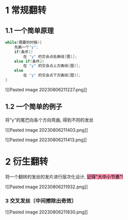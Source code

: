 # 1 常规翻转

## 1.1 一个简单原理

```c++
while(需要的时候){
	先画一个"y";
	if(条件1)
		在 "y" 的交会点处画线[图1];
	else if(条件2)
		在 "y" 的交会点上方画线[图2];
	else
		在 "y" 的交会点下方画线[图3];
}
```

![[Pasted image 20230806211227.png]]

## 1.2 一个简单的例子

将"y"的尾巴向各个方向弯曲, 得到不同的发丝

![[Pasted image 20230806211403.png]]

![[Pasted image 20230806211413.png]]

# 2 衍生翻转

将一个翻转的发丝的发片进行层次化设计, <mark style="background: #FF5582A6;">记得"大中小节奏"!</mark>

![[Pasted image 20230806211932.png]]


### 3 交叉发丝〔中间擦除出奇效〕

![[Pasted image 20230806211830.png]]